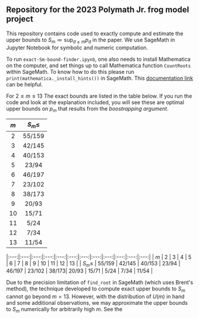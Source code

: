 ## Repository for the 2023 Polymath Jr. frog model project

This repository contains code used to exactly compute and estimate the upper bounds to $S_m \coloneqq \sup_{d \geq m} p_d$ in the paper. We use SageMath in Jupyter Notebook for symbolic and numeric computation.

To run `exact-Sm-bound-finder.ipynb`, one also needs to install Mathematica on the computer, and set things up to call Mathematica function `CountRoots` within SageMath. To know how to do this please run `print(mathematica._install_hints())` in SageMath. This [documentation link](https://doc.sagemath.org/html/en/reference/interfaces/sage/interfaces/mathematica.html) can be helpful.

For $2 \leq m \leq 13$ The exact bounds are listed in the table below. If you run the code and look at the explanation included, you will see these are optimal upper bounds on $p_m$ that results from the *boostrapping argument*.

|     $m$   |$S_m \leq$|
|:---------:|:--------:|
|     2     | 55/159   |
|     3     | 42/145   | Cell 3    |
|     4     | 40/153   | Cell 3    |
|     5     | 23/94    | Cell 3    |
|     6     | 46/197   | Cell 3    |
|     7     | 23/102   | Cell 3    |
|     8     | 38/173   | Cell 3    |
|     9     | 20/93    | Cell 3    |
|    10     | 15/71    | Cell 3    |
|    11     | 5/24     | Cell 3    |
|    12     | 7/34     | Cell 3    |
|    13     | 11/54    | Cell 3    |

|:---:|:---:|:---:|:---:|:---:|:---:|:---:|:---:|:---:|:---:|:---:|:---:|
| $m$ | 2 | 3 | 4 | 5 | 6 | 7 | 8 | 9 | 10 | 11 | 12 | 13 |
| $S_m \leq$ | 55/159 | 42/145 | 40/153 | 23/94 | 46/197 | 23/102 | 38/173| 20/93 | 15/71 | 5/24 | 7/34 | 11/54 |

Due to the precision limitation of `find_root` in SageMath (which uses Brent's method), the technique developed to compute exact upper bounds to $S_m$ cannot go beyond $m = 13$. However, with the distribution of $U(m)$ in hand and some additional observations, we may approximate the upper bounds to $S_m$ numerically for arbitrarily high $m$. See the 
